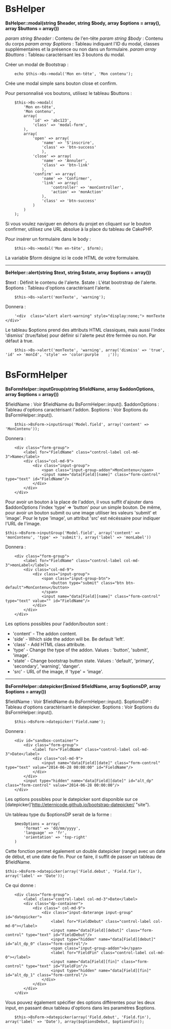 # BsHelper

__BsHelper::modal(string $header, string $body, array $options = array(), array $buttons = array())__

_param string $header_ :
Contenu de l'en-tête
_param string $body_ :
Contenu du corps
_param array $options_ :
Tableau indiquant l'ID du modal, classes supplémentaires et la présence ou non dans un formulaire.
_param array $buttons_ :
Tableau caractérisant les 3 boutons du modal.

Créer un modal de Bootstrap :

		echo $this->Bs->modal('Mon en-tête', 'Mon contenu');

Crée une modal simple sans bouton close et confirm.

Pour personnalisé vos boutons, utilisez le tableau $buttons :

		$this->Bs->modal(
			'Mon en-tête',
			'Mon contenu',
			array(
				'id' => 'abc123',
				'class' => 'modal-form',
			),
			array(
				'open' => array(
					'name' => 'S'inscrire',
					'class' => 'btn-success'
					),
				'close' => array(
					'name' => 'Annuler',
					'class' => 'btn-link'
					),
				'confirm' => array(
					'name' => 'Confirmer',
					'link' => array(
						'controller' => 'monController',
						'action' => 'monAction'
					),
					'class' => 'btn-success'
				)
			)
		);

Si vous voulez naviguer en dehors du projet en cliquant sur le bouton confirmer, utilisez une URL absolue à la place du tableau de CakePHP.

Pour insérer un formulaire dans le body :

		$this->Bs->modal('Mon en-tête', $form);

La variable $form désigne ici le code HTML de votre formulaire.

---------------------------------------------------------------------------------------------------------------------------

__BeHelper::alert(string $text, string $state, array $options = array())__

$text : Définit le contenu de l'alerte.
$state : L'état bootrstrap de l'alerte.
$options : Tableau d'options caractérisant l'alerte.

		$this->Bs->alert('monTexte', 'warning');

Donnera :

		'<div  class="alert alert-warning" style="display:none;"> monTexte </div>'

Le tableau $options prend des attributs HTML classiques, mais aussi l'index 'dismiss' (true/false) pour définir si l'alerte peut être fermée ou non. Par défaut à true.

		$this->Bs->alert('monTexte', 'warning', array('dismiss' => 'true', 'id' => 'monId', 'style' => 'color:purple	;'));


# BsFormHelper

__BsFormHelper::inputGroup(string $fieldName, array $addonOptions, array $options = array())__

$fieldName : Voir $fieldName du BsFormHelper::input().
$addonOptions : Tableau d'options caractérisant l'addon.
$options :	Voir $options du BsFormHelper::input().

		$this->BsForm->inputGroup('Model.field', array('content' => 'MonContenu'));

Donnera :

		<div class="form-group">
			<label for="FieldName" class="control-label col-md-3">Name</label>
			<div class="col-md-9">
				<div class="input-group">
					<span class="input-group-addon">MonContenu</span>
					<input name="data[Field][name]" class="form-control" type="text" id="FieldName"/>
				</div>
			</div>
		</div>

Pour avoir un bouton à la place de l'addon, il vous suffit d'ajouter dans $addonOptions l'index 'type' => 'button' pour un simple bouton. De même, pour avoir un bouton submit ou une image utiliser les valeurs 'submit' et 'image'. Pour le type 'image', un attribut 'src' est nécéssaire pour indiquer l'URL de l'image.

	$this->BsForm->inputGroup('Model.field', array('content' => 'monContenu', 'type' => 'submit'), array('label' => 'monLabel'))

Donnera :

		<div class="form-group">
			<label for="FieldName" class="control-label col-md-3">monLabel</label>
			<div class="col-md-9">
				<div class="input-group">
					<span class="input-group-btn">
						<button type="submit" class="btn btn-default">MonContenu</button>
					</span>
					<input name="data[Field][name]" class="form-control" type="text" value="" id="FieldName"/>
				</div>
			</div>
		</div>

Les options possibles pour l'addon/bouton sont :

 * 'content' - The addon content.
 * 'side'    - Which side the addon will be. Be default 'left'.
 * 'class'   - Add HTML class attribute.
 * 'type'    - Change the type of the addon. Values : 'button', 'submit', 'image'.
 * 'state'   - Change bootstrap button state. Values : 'default', 'primary', 'secondary', 'warning', 'danger'.
 * 'src'	 - URL of the image, if 'type' = 'image'.


---------------------------------------------------------------------------------------------------------------------------

__BsFormHelper::datepicker($mixed $fieldName, array $optionsDP, array $options = array())__

$fieldName : Voir $fieldName du BsFormHelper::input().
$optionsDP : Tableau d'options caractérisant le datepicker.
$options   : Voir $options du BsFormHelper::input().


		$this->BsForm->datepicker('Field.name');

Donnera :

		<div id="sandbox-container">
			<div class="form-group">
				<label for="FieldName" class="control-label col-md-3">Date</label>
				<div class="col-md-9">
					<input name="data[Field][date]" class="form-control" type="text" value="2014-06-28 00:00:00" id="FieldName"/>
				</div>
			</div>
			<input type="hidden" name="data[Field][date]" id="alt_dp" class="form-control" value="2014-06-28 00:00:00"/>
		</div>

Les options possibles pour le datepicker sont disponible sur ce [datepicker]'http://eternicode.github.io/bootstrap-datepicker/ "site").

Un tableau type du $optionsDP serait de la forme :

		$mesOptions = array(
			'format' => 'dd/mm/yyyy',
			'language' => 'fr',
			'orientation' => 'top-right'
		)

Cette fonction permet également un double datepicker (range) avec un date de début, et une date de fin. Pour ce faire, il suffit de passer un tableau de $fieldName.

	$this->BsForm->datepicker(array('Field.debut', 'Field.fin'), array('label' => 'Date'));

Ce qui donne :

		<div class="form-group">
			<label class="control-label col-md-3">Date</label>
			<div class="dp-container">
				<div class=" col-md-9">
					<div class="input-daterange input-group" id="datepicker">
						<label for="FieldDebut" class="control-label col-md-0"></label>
						<input name="data[Field][debut]" class="form-control" type="text" id="FieldDebut"/>
						<input type="hidden" name="data[Field][debut]" id="alt_dp_0" class="form-control"/>
						<span class="input-group-addon">à</span>
						<label for="FieldFin" class="control-label col-md-0"></label>
						<input name="data[Field][fin]" class="form-control" type="text" id="FieldFin"/>
						<input type="hidden" name="data[Field][fin]" id="alt_dp_1" class="form-control"/>
					</div>
				</div>
			</div>
		</div>

Vous pouvez également spécifier des options différentes pour les deux input, en passant deux tableau d'options dans les paramètres $options.

		$this->BsForm->datepicker(array('Field.debut', 'Field.fin'), array('label' => 'Date'), array($optionsDebut, $optionsFin));
